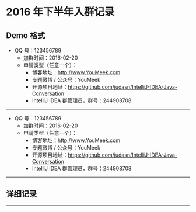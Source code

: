 # 2016 年下半年入群记录

## Demo 格式

- QQ 号：123456789
	- 加群时间：2016-02-20
	- 申请类型（任意一个）：
		- 博客地址：http://www.YouMeek.com
		- 专题微博 / 公众号：YouMeek
		- 开源项目地址：https://github.com/judasn/IntelliJ-IDEA-Java-Conversation
		- IntelliJ IDEA 群管理员，群号：244908708

--------------------------------------------------------------------------------

- QQ 号：123456789
	- 加群时间：2016-02-20
	- 申请类型（任意一个）：
		- 博客地址：http://www.YouMeek.com
		- 专题微博 / 公众号：YouMeek
		- 开源项目地址：https://github.com/judasn/IntelliJ-IDEA-Java-Conversation
		- IntelliJ IDEA 群管理员，群号：244908708

--------------------------------------------------------------------------------

## 详细记录

--------------------------------------------------------------------------------
